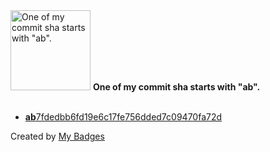 <img src="https://my-badges.github.io/my-badges/ab-commit.png" alt="One of my commit sha starts with &quot;ab&quot;." title="One of my commit sha starts with &quot;ab&quot;." width="128">
<strong>One of my commit sha starts with &quot;ab&quot;.</strong>
<br><br>

- <a href="https://github.com/wish13yt/wish13yt/commit/ab7fdedbb6fd19e6c17fe756dded7c09470fa72d"><strong>ab</strong>7fdedbb6fd19e6c17fe756dded7c09470fa72d</a>


Created by <a href="https://github.com/my-badges/my-badges">My Badges</a>